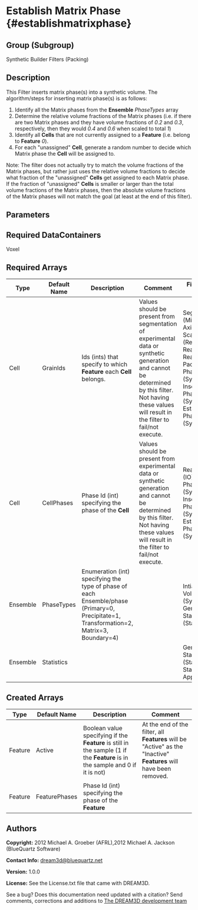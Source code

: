 Establish Matrix Phase {#establishmatrixphase}
======

## Group (Subgroup) ##
Synthetic Builder Filters (Packing)

## Description ##
This Filter inserts matrix phase(s) into a synthetic volume. The algorithm/steps for inserting matrix phase(s) is as follows:

1. Identify all the Matrix phases from the **Ensemble** *PhaseTypes* array
2. Determine the relative volume fractions of the Matrix phases (i.e. if there are two Matrix phases and they have volume fractions of *0.2* and *0.3*, respectively, then they would *0.4* and *0.6* when scaled to total *1*) 
3. Identify all **Cells** that are not currently assigned to a **Feature** (i.e. belong to **Feature** *0*).
4. For each "unassigned" **Cell**, generate a random number to decide which Matrix phase the **Cell** will be assigned to.  

Note: The filter does not actually try to match the volume fractions of the Matrix phases, but rather just uses the relative volume fractions to decide what fraction of the "unassigned"  **Cells** get assigned to each Matrix phase.  If the fraction of "unassigned"  **Cells** is smaller or larger than the total volume fractions of the Matrix phases, then the absolute volume fractions of the Matrix phases will not match the goal (at least at the end of this filter).

## Parameters ##

## Required DataContainers ##
Voxel

## Required Arrays ##

| Type | Default Name | Description | Comment | Filters Known to Create Data |
|------|--------------|-------------|---------|-----|
| Cell | GrainIds | Ids (ints) that specify to which **Feature** each **Cell** belongs. | Values should be present from segmentation of experimental data or synthetic generation and cannot be determined by this filter. Not having these values will result in the filter to fail/not execute. | Segment Features (Misorientation, C-Axis Misorientation, Scalar) (Reconstruction), Read Dx File (IO), Read Ph File (IO), Pack Primary Phases (SyntheticBuilding), Insert Precipitate Phases (SyntheticBuilding), Establish Matrix Phase (SyntheticBuilding) |
| Cell | CellPhases | Phase Id (int) specifying the phase of the **Cell** | Values should be present from experimental data or synthetic generation and cannot be determined by this filter. Not having these values will result in the filter to fail/not execute. | Read H5Ebsd File (IO), Pack Primary Phases (SyntheticBuilding), Insert Precipitate Phases (SyntheticBuilding), Establish Matrix Phase (SyntheticBuilding) |
| Ensemble | PhaseTypes | Enumeration (int) specifying the type of phase of each Ensemble/phase (Primary=0, Precipitate=1, Transformation=2, Matrix=3, Boundary=4) |  | Intialize Synthetic Volume (SyntheticBuilding), Generate Ensemble Statistics (Statistics) |
| Ensemble | Statistics |  |  | Generate Ensemble Statistics (Statistics), StatsGenerator Application |

## Created Arrays ##

| Type | Default Name | Description | Comment |
|------|--------------|-------------|---------|
| Feature | Active | Boolean value specifying if the **Feature** is still in the sample (1 if the **Feature** is in the sample and 0 if it is not) | At the end of the filter, all **Features** will be "Active" as the "Inactive" **Features** will have been removed.  |
| Feature | FeaturePhases | Phase Id (int) specifying the phase of the **Feature** |  |

## Authors ##

**Copyright:** 2012 Michael A. Groeber (AFRL),2012 Michael A. Jackson (BlueQuartz Software)

**Contact Info:** dream3d@bluequartz.net

**Version:** 1.0.0

**License:**  See the License.txt file that came with DREAM3D.




See a bug? Does this documentation need updated with a citation? Send comments, corrections and additions to [The DREAM3D development team](mailto:dream3d@bluequartz.net?subject=Documentation%20Correction)

